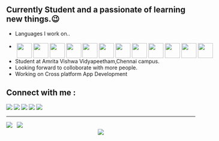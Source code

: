 <html>
<body>
    <h2>Currently Student and a passionate of learning new things.&#128521;</h2>
    <ul>
        <li>Languages I work on..</li><br>
        <li>
           <div class="my-learnings" style="display:flex">
               &nbsp;<a href="https://html.com/" target="_blank"><img width="40" height="40" src="https://img.icons8.com/color/48/000000/html-5--v1.png"/></a>
               &nbsp;<a href="https://www.w3.org/Style/CSS/Overview.en.html" target="_blank"><img width="40" height="40" src="https://img.icons8.com/color/48/000000/css3.png"/></a>
               &nbsp;<a href="https://www.javascript.com/" target="_blank"><img width="40" height="40" src="https://img.icons8.com/dusk/48/000000/javascript-logo.png"/></a>
               &nbsp;<a href="https://flutter.dev" target="_blank"><img width="40" height="40" src="https://img.icons8.com/fluency/48/000000/flutter.png"/></a>
               &nbsp;<a href="https://www.javascript.com/" target="_blank"><img width="40" height="40" src="https://img.icons8.com/color/48/000000/django.png"/></a>
               &nbsp;<a href="https://reactjs.org/" target="_blank"><img width="40" height="40" src="https://img.icons8.com/nolan/64/react-native.png"/></a>
               &nbsp;<a href="https://vuejs.org/" target="_blank"><img width="40" height="40" src="https://img.icons8.com/color/48/000000/vue-js.png"/></a>
               &nbsp;<a href="https://www.learn-c.org/" target="_blank"><img width="40" height="40" src="https://img.icons8.com/color/48/000000/c-programming.png"/></a>
               &nbsp;<a href="https://www.mysql.com/" target="_blank"><img width="40" height="40" src="https://img.icons8.com/nolan/64/sql.png"/></a>
               &nbsp;<a href="https://www.java.com/en/" target="_blank"><img width="40" height="40" src="https://img.icons8.com/color/48/000000/java-coffee-cup-logo--v1.png"/></a>
               &nbsp;<a href="https://www.cplusplus.com/" target="_blank"><img width="40" height="40" src="https://img.icons8.com/color/48/000000/c-plus-plus-logo.png"/></a>
               &nbsp;<a href="https://www.python.org/" target="_blank"><img width="40" height="40" src="https://img.icons8.com/color/48/000000/python--v1.png"/></a>
            </div>
        </li>
        <li>Student at Amrita Vishwa Vidyapeetham,Chennai campus.</li>
        <li>Looking forward to colloborate with more people.</li>
        <li>Working on Cross platform App Development</li>
    </ul>
        <h2>Connect with me :</h2>
        <div>
            <span><a href="https://www.instagram.com/cool_man_vk/"><img src="https://img.icons8.com/color/48/000000/instagram-new--v1.png"></a></span>
            <span><a href="https://github.com/cool-man-vk"><img src="https://img.icons8.com/color/48/000000/github--v1.png"></a></span>
            <span><a href="https://www.facebook.com/profile.php?id=100025874076108"><img src="https://img.icons8.com/color/48/000000/facebook-new.png"></a></span>
            <span><a href="https://twitter.com/Vignesh73650504"><img src="https://img.icons8.com/color/48/000000/twitter--v1.png"/></a></span>
            <span><a href="https://www.linkedin.com/in/vignesh-kumar-8101581b0/https://www.linkedin.com/in/vignesh-kumar-8101581b0/"><img src="https://img.icons8.com/color/48/000000/linkedin.png"/></a></span>
        </div><hr>
    <span><img src="https://github-readme-stats.vercel.app/api?username=cool-man-vk&show_icons=true&theme=radical"></span>
    <span>&nbsp;&nbsp;<img src="http://github-readme-streak-stats.herokuapp.com?user=cool-man-vk&theme=radical"></span>
    <center><img src="https://github-readme-stats.vercel.app/api/top-langs/?username=cool-man-vk&theme=radical"></center>
</body>
</html>
